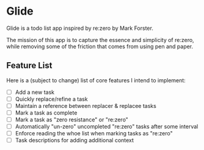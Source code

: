 # Glide

Glide is a todo list app inspired by re:zero by Mark Forster.

The mission of this app is to capture the essence and simplicity of re:zero,
while removing some of the friction that comes from using pen and paper.

## Feature List

Here is a (subject to change) list of core features I intend to implement:

- [ ] Add a new task
- [ ] Quickly replace/refine a task
- [ ] Maintain a reference between replacer & replacee tasks
- [ ] Mark a task as complete
- [ ] Mark a task as "zero resistance" or "re:zero"
- [ ] Automatically "un-zero" uncompleted "re:zero" tasks after some interval
- [ ] Enforce reading the whoe list when marking tasks as "re:zero"
- [ ] Task descriptions for adding additional context
